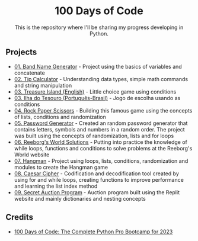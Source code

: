 <div align="center">
<h1> 100 Days of Code</h1>

<div>
This is the repository where I'll be sharing my progress developing in Python.
</div>
  
<div align = "left">
  <h2> Projects </h2>
  <ul>
    <li><a href="https://github.com/benattimatheus/100DaysPython/blob/main/Project1BandName.ipynb">01. Band Name Generator</a> - Project using the basics of variables and concatenate</li>
    <li><a href="https://github.com/benattimatheus/100DaysPython/blob/main/Project2TipCalculator.ipynb">02. Tip Calculator</a> - Understanding data types, simple math commands and string manipulation</li>
    <li><a href="https://github.com/benattimatheus/100DaysPython/blob/main/Project3ENTreasureIsland.ipynb">03. Treasure Island (English)</a> - Little choice game using conditions</li>
    <li><a href="https://github.com/benattimatheus/100DaysPython/blob/main/Projeto3PTBRIlhaDoTesouro.ipynb">03. Ilha do Tesouro (Português-Brasil)</a> - Jogo de escolha usando as conditions</li>
    <li><a href="https://github.com/benattimatheus/100DaysPython/blob/main/Project4RockPaperScissors.ipynb">04. Rock Paper Scissors</a> - Building this famous game using the concepts of lists, conditions and randomization</li>
    <li><a href="https://github.com/benattimatheus/100DaysPython/blob/main/Project5PasswordGenerator.ipynb">05. Password Generator</a> - Created an random password generator that contains letters, symbols and numbers in a random order. The project was built using the concepts of randomization, lists and for loops</li>
    <li><a href="https://github.com/benattimatheus/100DaysPython/blob/main/Project6Reeborg'sMaze.ipynb">06. Reeborg's World Solutions</a> - Putting into practice the knowledge of while loops, functions and conditions to solve problems at the Reeborg's World website</li>
    <li><a href="https://github.com/benattimatheus/100DaysPython/tree/main/Project7HangMan">07. Hangman</a> - Project using loops, lists, conditions, randomization and modules to create the Hangman game</li>
    <li><a href="https://github.com/benattimatheus/100DaysPython/tree/main/Project8CaesarCipher">08. Caesar Cipher</a> - Codification and decodification tool created by using for and while loops, creating functions to improve performance and learning the list index method</li>
    <li><a href="https://github.com/benattimatheus/100DaysPython/tree/main/Project9SecretAuctionProgram">09. Secret Auction Program</a> - Auction program built using the Replit website and mainly dictionaries and nesting concepts</li>
    
    
</div>
      
<div align = "left">
  <h2>Credits</h2>
  <ul>
    <li><a href="https://www.udemy.com/course/100-days-of-code/">100 Days of Code: The Complete Python Pro Bootcamp for 2023</a></li>
</div>
